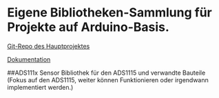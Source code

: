 # Eigene Bibliotheken-Sammlung für Projekte auf Arduino-Basis.

[Git-Repo des Hauptprojektes](https://git.pingoin.eu/Pingoin/BibliothekenArduino)

[Dokumentation](https://docs.pingoin.eu/bibliothekenarduino/)

##ADS111x
Sensor Bibliothek für den ADS1115 und verwandte Bauteile (Fokus auf den ADS1115, weiter können Funktionieren oder irgendwann implementiert werden.)